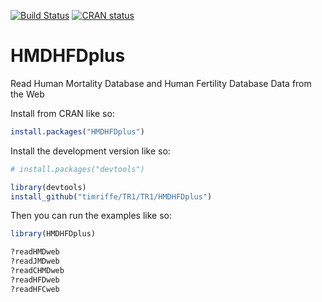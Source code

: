 [![Build Status](https://travis-ci.org/timriffe/TR1.svg?branch=master)](https://travis-ci.org/timriffe/TR1)
[![CRAN status](https://www.r-pkg.org/badges/version/HMDHFDplus)](https://cran.r-project.org/package=HMDHFDplus)

# HMDHFDplus
Read Human Mortality Database and Human Fertility Database Data from the Web

Install from CRAN like so:
```r
install.packages("HMDHFDplus")
```

Install the development version like so:
```r
# install.packages("devtools")

library(devtools)
install_github("timriffe/TR1/TR1/HMDHFDplus")
```

Then you can run the examples like so:

```r
library(HMDHFDplus)

?readHMDweb
?readJMDweb
?readCHMDweb
?readHFDweb
?readHFCweb
             
```


